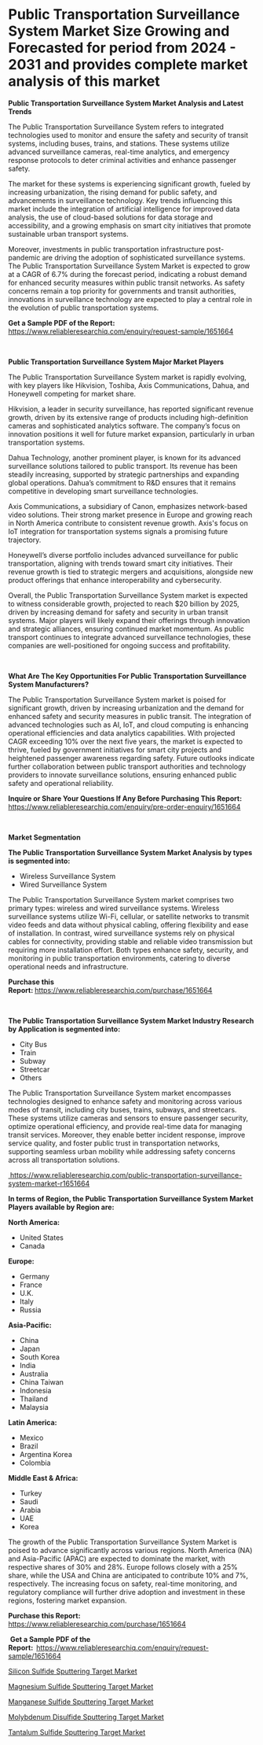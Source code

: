 <p><h1>Public Transportation Surveillance System Market Size Growing and Forecasted for period from 2024 - 2031 and provides complete market analysis of this market</h1></p><p><strong>Public Transportation Surveillance System Market Analysis and Latest Trends</strong></p>
<p><p>The Public Transportation Surveillance System refers to integrated technologies used to monitor and ensure the safety and security of transit systems, including buses, trains, and stations. These systems utilize advanced surveillance cameras, real-time analytics, and emergency response protocols to deter criminal activities and enhance passenger safety. </p><p>The market for these systems is experiencing significant growth, fueled by increasing urbanization, the rising demand for public safety, and advancements in surveillance technology. Key trends influencing this market include the integration of artificial intelligence for improved data analysis, the use of cloud-based solutions for data storage and accessibility, and a growing emphasis on smart city initiatives that promote sustainable urban transport systems. </p><p>Moreover, investments in public transportation infrastructure post-pandemic are driving the adoption of sophisticated surveillance systems. The Public Transportation Surveillance System Market is expected to grow at a CAGR of 6.7% during the forecast period, indicating a robust demand for enhanced security measures within public transit networks. As safety concerns remain a top priority for governments and transit authorities, innovations in surveillance technology are expected to play a central role in the evolution of public transportation systems.</p></p>
<p><strong>Get a Sample PDF of the Report:&nbsp;</strong> <a href="https://www.reliableresearchiq.com/enquiry/request-sample/1651664?utm_campaign=1137&utm_medium=2&utm_source=Github&utm_content=ia&utm_term=08122024&utm_id=public-transportation-surveillance-system">https://www.reliableresearchiq.com/enquiry/request-sample/1651664</a></p>
<p>&nbsp;</p>
<p><strong>Public Transportation Surveillance System Major Market Players</strong></p>
<p><p>The Public Transportation Surveillance System market is rapidly evolving, with key players like Hikvision, Toshiba, Axis Communications, Dahua, and Honeywell competing for market share. </p><p>Hikvision, a leader in security surveillance, has reported significant revenue growth, driven by its extensive range of products including high-definition cameras and sophisticated analytics software. The company’s focus on innovation positions it well for future market expansion, particularly in urban transportation systems.</p><p>Dahua Technology, another prominent player, is known for its advanced surveillance solutions tailored to public transport. Its revenue has been steadily increasing, supported by strategic partnerships and expanding global operations. Dahua’s commitment to R&D ensures that it remains competitive in developing smart surveillance technologies.</p><p>Axis Communications, a subsidiary of Canon, emphasizes network-based video solutions. Their strong market presence in Europe and growing reach in North America contribute to consistent revenue growth. Axis's focus on IoT integration for transportation systems signals a promising future trajectory.</p><p>Honeywell’s diverse portfolio includes advanced surveillance for public transportation, aligning with trends toward smart city initiatives. Their revenue growth is tied to strategic mergers and acquisitions, alongside new product offerings that enhance interoperability and cybersecurity.</p><p>Overall, the Public Transportation Surveillance System market is expected to witness considerable growth, projected to reach $20 billion by 2025, driven by increasing demand for safety and security in urban transit systems. Major players will likely expand their offerings through innovation and strategic alliances, ensuring continued market momentum. As public transport continues to integrate advanced surveillance technologies, these companies are well-positioned for ongoing success and profitability.</p></p>
<p>&nbsp;</p>
<p><strong>What Are The Key Opportunities For Public Transportation Surveillance System Manufacturers?</strong></p>
<p><p>The Public Transportation Surveillance System market is poised for significant growth, driven by increasing urbanization and the demand for enhanced safety and security measures in public transit. The integration of advanced technologies such as AI, IoT, and cloud computing is enhancing operational efficiencies and data analytics capabilities. With projected CAGR exceeding 10% over the next five years, the market is expected to thrive, fueled by government initiatives for smart city projects and heightened passenger awareness regarding safety. Future outlooks indicate further collaboration between public transport authorities and technology providers to innovate surveillance solutions, ensuring enhanced public safety and operational reliability.</p></p>
<p><strong>Inquire or Share Your Questions If Any Before Purchasing This Report:</strong> <a href="https://www.reliableresearchiq.com/enquiry/pre-order-enquiry/1651664?utm_campaign=1137&utm_medium=2&utm_source=Github&utm_content=ia&utm_term=08122024&utm_id=public-transportation-surveillance-system">https://www.reliableresearchiq.com/enquiry/pre-order-enquiry/1651664</a></p>
<p>&nbsp;</p>
<p><strong>Market Segmentation</strong></p>
<p><strong>The Public Transportation Surveillance System Market Analysis by types is segmented into:</strong></p>
<p><ul><li>Wireless Surveillance System</li><li>Wired Surveillance System</li></ul></p>
<p><p>The Public Transportation Surveillance System market comprises two primary types: wireless and wired surveillance systems. Wireless surveillance systems utilize Wi-Fi, cellular, or satellite networks to transmit video feeds and data without physical cabling, offering flexibility and ease of installation. In contrast, wired surveillance systems rely on physical cables for connectivity, providing stable and reliable video transmission but requiring more installation effort. Both types enhance safety, security, and monitoring in public transportation environments, catering to diverse operational needs and infrastructure.</p></p>
<p><strong>Purchase this Report:&nbsp;</strong><a href="https://www.reliableresearchiq.com/purchase/1651664?utm_campaign=1137&utm_medium=2&utm_source=Github&utm_content=ia&utm_term=08122024&utm_id=public-transportation-surveillance-system">https://www.reliableresearchiq.com/purchase/1651664</a></p>
<p>&nbsp;</p>
<p><strong>The Public Transportation Surveillance System Market Industry Research by Application is segmented into:</strong></p>
<p><ul><li>City Bus</li><li>Train</li><li>Subway</li><li>Streetcar</li><li>Others</li></ul></p>
<p><p>The Public Transportation Surveillance System market encompasses technologies designed to enhance safety and monitoring across various modes of transit, including city buses, trains, subways, and streetcars. These systems utilize cameras and sensors to ensure passenger security, optimize operational efficiency, and provide real-time data for managing transit services. Moreover, they enable better incident response, improve service quality, and foster public trust in transportation networks, supporting seamless urban mobility while addressing safety concerns across all transportation solutions.</p></p>
<p><a href="https://www.reliableresearchiq.com/public-transportation-surveillance-system-market-r1651664?utm_campaign=1137&utm_medium=2&utm_source=Github&utm_content=ia&utm_term=08122024&utm_id=public-transportation-surveillance-system">&nbsp;https://www.reliableresearchiq.com/public-transportation-surveillance-system-market-r1651664</a></p>
<p><strong>In terms of Region, the Public Transportation Surveillance System Market Players available by Region are:</strong></p>
<p>
    <p> <strong> North America: </strong>
        <ul>
            <li>United States</li>
            <li>Canada</li>
        </ul>
        </p> 
    <p> <strong> Europe: </strong>
        <ul>
            <li>Germany</li>
            <li>France</li>
            <li>U.K.</li>
            <li>Italy</li>
            <li>Russia</li>
        </ul>
        </p> 
    <p> <strong> Asia-Pacific: </strong>
        <ul>
            <li>China</li>
            <li>Japan</li>
            <li>South Korea</li>
            <li>India</li>
            <li>Australia</li>
            <li>China Taiwan</li>
            <li>Indonesia</li>
            <li>Thailand</li>
            <li>Malaysia</li>
        </ul>
        </p> 
    <p> <strong> Latin America: </strong>
        <ul>
            <li>Mexico</li>
            <li>Brazil</li>
            <li>Argentina Korea</li>
            <li>Colombia</li>
        </ul>
        </p> 
    <p> <strong> Middle East & Africa: </strong>
        <ul>
            <li>Turkey</li>
            <li>Saudi</li>
            <li>Arabia</li>
            <li>UAE</li>
            <li>Korea</li>
        </ul>
    </p>
    </p>
<p><p>The growth of the Public Transportation Surveillance System Market is poised to advance significantly across various regions. North America (NA) and Asia-Pacific (APAC) are expected to dominate the market, with respective shares of 30% and 28%. Europe follows closely with a 25% share, while the USA and China are anticipated to contribute 10% and 7%, respectively. The increasing focus on safety, real-time monitoring, and regulatory compliance will further drive adoption and investment in these regions, fostering market expansion.</p></p>
<p><strong>Purchase this Report: </strong><a href="https://www.reliableresearchiq.com/purchase/1651664?utm_campaign=1137&utm_medium=2&utm_source=Github&utm_content=ia&utm_term=08122024&utm_id=public-transportation-surveillance-system">https://www.reliableresearchiq.com/purchase/1651664</a></p>
<p>&nbsp;<strong>Get a Sample PDF of the Report:&nbsp;&nbsp;</strong><a href="https://www.reliableresearchiq.com/enquiry/request-sample/1651664?utm_campaign=1137&utm_medium=2&utm_source=Github&utm_content=ia&utm_term=08122024&utm_id=public-transportation-surveillance-system">https://www.reliableresearchiq.com/enquiry/request-sample/1651664</a></p>
<p><strong></strong></p>
<p><p><a href="https://www.linkedin.com/pulse/investment-potential-silicon-sulfide-sputtering-target-6srve?utm_campaign=1137&utm_medium=2&utm_source=Github&utm_content=ia&utm_term=08122024&utm_id=public-transportation-surveillance-system">Silicon Sulfide Sputtering Target Market</a></p><p><a href="https://www.linkedin.com/pulse/size-estimationof-magnesium-sulfide-sputtering-target-55i1e?utm_campaign=1137&utm_medium=2&utm_source=Github&utm_content=ia&utm_term=08122024&utm_id=public-transportation-surveillance-system">Magnesium Sulfide Sputtering Target Market</a></p><p><a href="https://www.linkedin.com/pulse/manganese-sulfide-sputtering-target-market-expansion-forecast-nl88e?utm_campaign=1137&utm_medium=2&utm_source=Github&utm_content=ia&utm_term=08122024&utm_id=public-transportation-surveillance-system">Manganese Sulfide Sputtering Target Market</a></p><p><a href="https://www.linkedin.com/pulse/latest-forecast-shows-molybdenum-disulfide-sputtering-upupe?utm_campaign=1137&utm_medium=2&utm_source=Github&utm_content=ia&utm_term=08122024&utm_id=public-transportation-surveillance-system">Molybdenum Disulfide Sputtering Target Market</a></p><p><a href="https://www.linkedin.com/pulse/key-insights-tantalum-sulfide-sputtering-target-market-gbdie?utm_campaign=1137&utm_medium=2&utm_source=Github&utm_content=ia&utm_term=08122024&utm_id=public-transportation-surveillance-system">Tantalum Sulfide Sputtering Target Market</a></p></p>